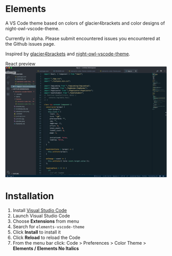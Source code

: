 # Elements



A VS Code theme based on colors of glacier4brackets and color designs of night-owl-vscode-theme.

Currently in alpha. Please submit encountered issues you encountered at the Github issues page.

Inspired by [glacier4brackets](https://github.com/diomed/glacier4brackets) and [night-owl-vscode-theme](https://css-tricks.com/creating-a-vs-code-theme/).

React preview 
![Preview](https://raw.githubusercontent.com/gordonhch/elements-vscode-theme/master/preview.png)

# Installation

1.  Install [Visual Studio Code](https://code.visualstudio.com/)
2.  Launch Visual Studio Code
3.  Choose **Extensions** from menu
4.  Search for `elements-vscode-theme`
5.  Click **Install** to install it
6.  Click **Reload** to reload the Code
7.  From the menu bar click: Code > Preferences > Color Theme > **Elements / Elements No Italics**

